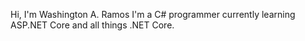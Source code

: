 Hi, I'm Washington A. Ramos
I'm a C# programmer currently learning ASP.NET Core and all things .NET Core.
